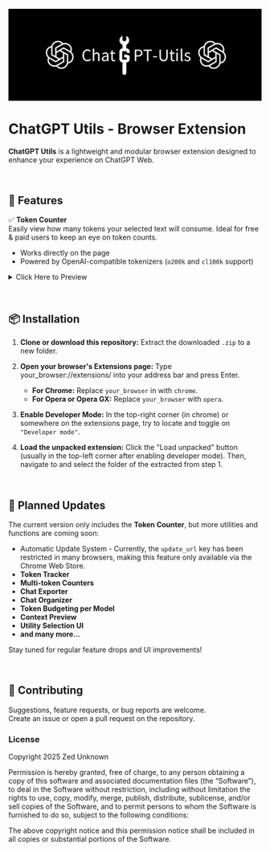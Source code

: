 [<img align="center" alt="banner" src="https://github.com/DaveUnknown/image-library/blob/main/ChatGPT-Utils/banner.png">](#)

# ChatGPT Utils - Browser Extension

**ChatGPT Utils** is a lightweight and modular browser extension designed to enhance your experience on ChatGPT Web.

&nbsp;
&nbsp;

## 🚀 Features

✅ **Token Counter**  
Easily view how many tokens your selected text will consume. Ideal for free & paid users to keep an eye on token counts.

- Works directly on the page
- Powered by OpenAI-compatible tokenizers (`o200k` and `cl100k` support)

<details>
<summary>Click Here to Preview</summary>
   
  ![Theme Compatibility Preview](https://raw.githubusercontent.com/DaveUnknown/image-library/main/ChatGPT-Utils/token-counter-theme-compatibility.png)
</details>

&nbsp;

## 📦 Installation

1. **Clone or download this repository:**
Extract the downloaded `.zip` to a new folder.

2. **Open your browser's Extensions page:** 
Type your_browser://extensions/ into your address bar and press Enter.
   - **For Chrome:** Replace `your_browser` in with `chrome`.
   - **For Opera or Opera GX:** Replace `your_browser` with `opera`.

3. **Enable Developer Mode:** 
In the top-right corner (in chrome) or somewhere on the extensions page, try to locate and toggle on `"Developer mode"`.

4. **Load the unpacked extension:** 
Click the "Load unpacked" button (usually in the top-left corner after enabling developer mode). Then, navigate to and select the folder of the extracted from step 1.

&nbsp;

## 🔄 Planned Updates

The current version only includes the **Token Counter**, but more utilities and functions are coming soon:

- Automatic Update System - Currently, the `update_url` key has been restricted in many browsers, making this feature only available via the Chrome Web Store.
&nbsp;
- **Token Tracker**
- **Multi-token Counters**
- **Chat Exporter**
- **Chat Organizer**
- **Token Budgeting per Model**
- **Context Preview**
- **Utility Selection UI**
- **and many more...**

Stay tuned for regular feature drops and UI improvements!

&nbsp;

## 🤝 Contributing

Suggestions, feature requests, or bug reports are welcome.  
Create an issue or open a pull request on the repository.

### License

Copyright 2025 Zed Unknown

Permission is hereby granted, free of charge, to any person obtaining a copy of this software and associated documentation files (the “Software”), to deal in the Software without restriction, including without limitation the rights to use, copy, modify, merge, publish, distribute, sublicense, and/or sell copies of the Software, and to permit persons to whom the Software is furnished to do so, subject to the following conditions:

The above copyright notice and this permission notice shall be included in all copies or substantial portions of the Software.